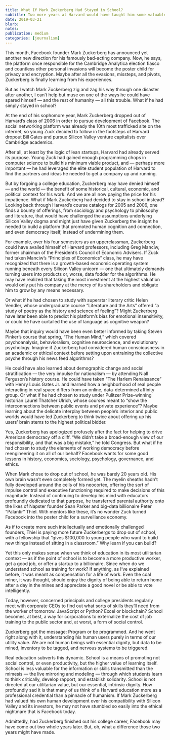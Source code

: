 ```yaml
---
title: What If Mark Zuckerberg Had Stayed in School?
subtitle: Two more years at Harvard would have taught him some valuable lessons — and changed the course of Facebook
date: 2019-03-21
blurb: 
notes: 
publication: medium
categories: [journalism]
---
```


This month, Facebook founder Mark Zuckerberg has announced yet another new direction for his famously bad-acting company. Now, he says, the platform once responsible for the Cambridge Analytica election fiasco and countless other personal invasions will become the poster child for privacy and encryption. Maybe after all the evasions, missteps, and pivots, Zuckerberg is finally learning from his experiences.

But as I watch Mark Zuckerberg zig and zag his way through one disaster after another, I can’t help but muse on one of the ways he could have spared himself — and the rest of humanity — all this trouble. What if he had simply stayed in school?

At the end of his sophomore year, Mark Zuckerberg dropped out of Harvard’s class of 2006 in order to pursue development of Facebook. The social networking platform was already the 10th most trafficked site on the internet, so young Zuck decided to follow in the footsteps of Harvard dropout Bill Gates and pursue Silicon Valley venture capitalists over Cambridge academics.

After all, at least by the logic of lean startups, Harvard had already served its purpose. Young Zuck had gained enough programming chops in computer science to build his minimum viable product, and — perhaps more important — he had leveraged the elite student population of Harvard to find the partners and ideas he needed to get a company up and running.

But by forgoing a college education, Zuckerberg may have denied himself — and the world — the benefit of some historical, cultural, economic, and political context for his work. And we are all now paying the price for his impatience. What if Mark Zuckerberg had decided to stay in school instead? Looking back through Harvard’s course catalogs for 2005 and 2006, one finds a bounty of offerings, from sociology and psychology to philosophy and literature, that would have challenged the assumptions underlying Silicon Valley dogma and might just have given Zuckerberg the insight he needed to build a platform that promoted human cognition and connection, and even democracy itself, instead of undermining them.

For example, over his four semesters as an upperclassman, Zuckerberg could have availed himself of Harvard professors, including Greg Manciw, former chairman of the President’s Council of Economic Advisers. If Zuck had taken Manciw’s “Principles of Economics” class, he may have recognized that there is a growth-based economic operating system running beneath every Silicon Valley unicorn — one that ultimately demands turning users into products or, worse, data fodder for the algorithms. He may have realized that taking the most investment at the highest valuation would only put his company at the mercy of its shareholders and obligate him to grow by any means necessary.

Or what if he had chosen to study with superstar literary critic Helen Vendler, whose undergraduate course “Literature and the Arts” offered “a study of poetry as the history and science of feeling”? Might Zuckerberg have later been able to predict his platform’s bias for emotional insensitivity, or could he have curtailed the use of language as cognitive weapon?

Maybe that inquiry would have been even better informed by taking Steven Pinker’s course that spring, “The Human Mind,” which covered psychoanalysis, behavioralism, cognitive neuroscience, and evolutionary psychology. Imagine if Zuckerberg had considered human consciousness in an academic or ethical context before setting upon entraining the collective psyche through his news feed algorithms?

He could have also learned about demographic change and social stratification — the very impulse for nationalism — by attending Niall Ferguson’s history course. He could have taken “The Harlem Renaissance” with Henry Louis Gates Jr. and learned how a neighborhood of real people interacting in real space differs from an online, data-determined affinity group. Or what if he had chosen to study under Pulitzer Prize–winning historian Laurel Thatcher Ulrich, whose courses meant to “show the interconnections between public events and private experience”? Maybe learning about the delicate interplay between people’s interior and public worlds would have led Zuckerberg to think twice about offering up his users’ brain stems to the highest political bidder.

Yes, Zuckerberg has apologized profusely after the fact for helping to drive American democracy off a cliff. “We didn’t take a broad-enough view of our responsibility, and that was a big mistake,” he told Congress. But what if he had chosen to study the elements of working democracy before reengineering it on all of our behalf? Facebook wants for some good lessons in history, economics, sociology, psychology, governance, and ethics.

When Mark chose to drop out of school, he was barely 20 years old. His own brain wasn’t even completely formed yet. The myelin sheaths hadn’t fully developed around the cells of his neocortex, offering the sort of impulse control and executive functioning required to make decisions of this magnitude. Instead of continuing to develop his mind with educators profoundly dedicated to that purpose, he transferred parental authority onto the likes of Napster founder Sean Parker and big-data billionaire Peter “Palantir” Thiel. With mentors like these, it’s no wonder Zuck turned Facebook into the poster child for a surveillance economy.

As if to create more such intellectually and emotionally challenged founders, Thiel is paying more future Zuckerbergs to drop out of school, with a fellowship that “gives $100,000 to young people who want to build new things instead of sitting in a classroom.” Why learn if you can build?

Yet this only makes sense when we think of education in its most utilitarian context — as if the point of school is to become a more productive worker, get a good job, or offer a startup to a billionaire. Since when do we understand school as training for work? If anything, as I’ve explained before, it was meant as compensation for a life of work. Even the coal miner, it was thought, should enjoy the dignity of being able to return home after a day in the mines and appreciate a good novel or be able to vote intelligently.

Today, however, concerned principals and college presidents regularly meet with corporate CEOs to find out what sorts of skills they’ll need from the worker of tomorrow. JavaScript or Python? Excel or blockchain? School becomes, at best, a way for corporations to externalize the cost of job training to the public sector and, at worst, a form of social control.

Zuckerberg got the message: Program or be programmed. And he went right along with it, understanding his human users purely in terms of our utility value. We are not human beings with essential dignity, but data to be mined, inventory to be tagged, and nervous systems to be triggered.

Real education subverts this dynamic. School is a means of promoting not social control, or even productivity, but the higher value of learning itself. School is less valuable for the information or skills transmitted than the mimesis — the live mirroring and modeling — through which students learn to think critically, develop rapport, and establish solidarity. School is not directed at our utilitarian value, but our essential, intrinsic dignity. How profoundly sad it is that many of us think of a Harvard education more as a professional credential than a pinnacle of humanism.
If Mark Zuckerberg had valued his own human development over his compatibility with Silicon Valley and its investors, he may not have stumbled so easily into the ethical nightmare that is Facebook today.

Admittedly, had Zuckerberg finished out his college career, Facebook may have come out two whole years later. But, oh, what a difference those two years might have made.
